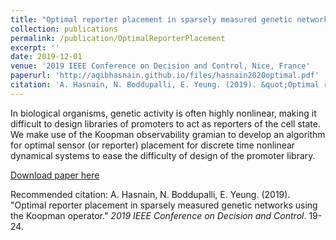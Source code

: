 ```yaml
---
title: "Optimal reporter placement in sparsely measured genetic networks using the Koopman operator"
collection: publications
permalink: /publication/OptimalReporterPlacement
excerpt: ''
date: 2019-12-01
venue: '2019 IEEE Conference on Decision and Control, Nice, France'
paperurl: 'http://aqibhasnain.github.io/files/hasnain2020optimal.pdf'
citation: 'A. Hasnain, N. Boddupalli, E. Yeung. (2019). &quot;Optimal reporter placement in sparsely measured genetic networks using the Koopman operator.&quot; <i>2019 IEEE Conference on Decision and Control</i>. 19-24.'
---
```

In biological organisms, genetic activity is often highly nonlinear, making it difficult to design libraries of promoters to act as reporters of the cell state. We make use of the Koopman observability gramian to develop an algorithm for optimal sensor (or reporter) placement for discrete time nonlinear dynamical systems to ease the difficulty of design of the promoter library.

[Download paper here](http://aqibhasnain.github.io/files/hasnain2020optimal.pdf)

Recommended citation: A. Hasnain, N. Boddupalli, E. Yeung. (2019). &quot;Optimal reporter placement in sparsely measured genetic networks using the Koopman operator.&quot; <i>2019 IEEE Conference on Decision and Control</i>. 19-24.